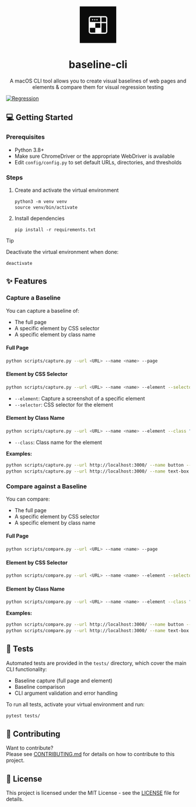 <p align="center">
  <img src="assets/logo.png" alt="Logo" width="100" height="100">
  <h1 align="center">baseline-cli</h1>
  <p align="center">A macOS CLI tool allows you to create visual baselines of web pages and elements & compare them for visual regression testing</p>
</p>

[![Regression](https://github.com/Hiccup-za/baseline-cli/actions/workflows/regression.yml/badge.svg)](https://github.com/Hiccup-za/baseline-cli/actions/workflows/regression.yml)

## 💻 Getting Started

### Prerequisites
- Python 3.8+
- Make sure ChromeDriver or the appropriate WebDriver is available
- Edit `config/config.py` to set default URLs, directories, and thresholds

### Steps

1. Create and activate the virtual environment
    ```
    python3 -m venv venv
    source venv/bin/activate
    ```

2. Install dependencies  
    ```
    pip install -r requirements.txt
    ```
    
> [!TIP]  
> Deactivate the virtual environment when done:
> ```
> deactivate
> ```

## ✨ Features

### Capture a Baseline

You can capture a baseline of:
- The full page
- A specific element by CSS selector
- A specific element by class name

#### Full Page

```sh
python scripts/capture.py --url <URL> --name <name> --page
```

#### Element by CSS Selector

```sh
python scripts/capture.py --url <URL> --name <name> --element --selector "<CSS_SELECTOR>"
```
- `--element`: Capture a screenshot of a specific element
- `--selector`: CSS selector for the element

#### Element by Class Name

```sh
python scripts/capture.py --url <URL> --name <name> --element --class "<CLASS_NAME>"
```
- `--class`: Class name for the element

**Examples:**

```sh
python scripts/capture.py --url http://localhost:3000/ --name button --element --selector "button"
python scripts/capture.py --url http://localhost:3000/ --name text-box --element --class "text-box"
```

### Compare against a Baseline

You can compare:
- The full page
- A specific element by CSS selector
- A specific element by class name

#### Full Page

```sh
python scripts/compare.py --url <URL> --name <name> --page
```

#### Element by CSS Selector

```sh
python scripts/compare.py --url <URL> --name <name> --element --selector "<CSS_SELECTOR>"
```

#### Element by Class Name

```sh
python scripts/compare.py --url <URL> --name <name> --element --class "<CLASS_NAME>"
```

**Examples:**

```sh
python scripts/compare.py --url http://localhost:3000/ --name button --element --selector "button"
python scripts/compare.py --url http://localhost:3000/ --name text-box --element --class "text-box"
```

## 🧪 Tests

Automated tests are provided in the `tests/` directory, which cover the main CLI functionality:  
- Baseline capture (full page and element)
- Baseline comparison
- CLI argument validation and error handling

To run all tests, activate your virtual environment and run:

```sh
pytest tests/
```

## 🤝 Contributing

Want to contribute?  
Please see [CONTRIBUTING.md](CONTRIBUTING.md) for details on how to contribute to this project.

## 📄 License

This project is licensed under the MIT License - see the [LICENSE](LICENSE) file for details.